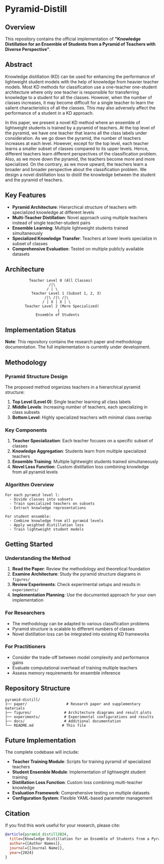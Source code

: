 # Pyramid-Distill

## Overview

This repository contains the official implementation of **"Knowledge Distillation for an Ensemble of Students from a Pyramid of Teachers with Diverse Perspective"**.

## Abstract

Knowledge distillation (KD) can be used for enhancing the performance of lightweight student models with the help of knowledge from heavier teacher models. Most KD methods for classification use a one-teacher one-student architecture where only one teacher is responsible for transferring knowledge to a student for all the classes. However, when the number of classes increases, it may become difficult for a single teacher to learn the salient characteristics of all the classes. This may also adversely affect the performance of a student in a KD approach.

In this paper, we present a novel KD method where an ensemble of lightweight students is trained by a pyramid of teachers. At the top level of the pyramid, we have one teacher that learns all the class labels under consideration. As we go down the pyramid, the number of teachers increases at each level. However, except for the top level, each teacher learns a smaller subset of classes compared to its upper levels. Hence, different teachers learn different perspectives of the classification problem. Also, as we move down the pyramid, the teachers become more and more specialized. On the contrary, as we move upward, the teachers learn a broader and broader perspective about the classification problem. We design a novel distillation loss to distill the knowledge between the student and the pyramid of teachers.

## Key Features

- **Pyramid Architecture**: Hierarchical structure of teachers with specialized knowledge at different levels
- **Multi-Teacher Distillation**: Novel approach using multiple teachers instead of single teacher-student pairs
- **Ensemble Learning**: Multiple lightweight students trained simultaneously
- **Specialized Knowledge Transfer**: Teachers at lower levels specialize in subset of classes
- **Comprehensive Evaluation**: Tested on multiple publicly available datasets

## Architecture

```
           Teacher Level 0 (All Classes)
                    /|\
                   / | \
            Teacher Level 1 (Subset 1, 2, 3)
                  /|\ /|\ /|\
                 / | X | X | \
         Teacher Level 2 (More Specialized)
                        |
              Ensemble of Students
```

## Implementation Status

**Note**: This repository contains the research paper and methodology documentation. The full implementation is currently under development.

## Methodology

### Pyramid Structure Design

The proposed method organizes teachers in a hierarchical pyramid structure:

1. **Top Level (Level 0)**: Single teacher learning all class labels
2. **Middle Levels**: Increasing number of teachers, each specializing in class subsets  
3. **Bottom Level**: Highly specialized teachers with minimal class overlap

### Key Components

1. **Teacher Specialization**: Each teacher focuses on a specific subset of classes
2. **Knowledge Aggregation**: Students learn from multiple specialized teachers
3. **Ensemble Training**: Multiple lightweight students trained simultaneously
4. **Novel Loss Function**: Custom distillation loss combining knowledge from all pyramid levels

### Algorithm Overview

```
For each pyramid level l:
  - Divide classes into subsets
  - Train specialized teachers on subsets
  - Extract knowledge representations

For student ensemble:
  - Combine knowledge from all pyramid levels
  - Apply weighted distillation loss
  - Train lightweight student models
```

## Getting Started

### Understanding the Method

1. **Read the Paper**: Review the methodology and theoretical foundation
2. **Examine Architecture**: Study the pyramid structure diagrams in `figures/`
3. **Review Experiments**: Check experimental setups and results in `experiments/`
4. **Implementation Planning**: Use the documented approach for your own implementation

### For Researchers

- The methodology can be adapted to various classification problems
- Pyramid structure is scalable to different numbers of classes
- Novel distillation loss can be integrated into existing KD frameworks

### For Practitioners  

- Consider the trade-off between model complexity and performance gains
- Evaluate computational overhead of training multiple teachers
- Assess memory requirements for ensemble inference

## Repository Structure

```
pyramid-distill/
├── paper/                  # Research paper and supplementary materials
├── figures/               # Architecture diagrams and result plots  
├── experiments/           # Experimental configurations and results
├── docs/                  # Additional documentation
└── README.md             # This file
```

## Future Implementation

The complete codebase will include:

- **Teacher Training Module**: Scripts for training pyramid of specialized teachers
- **Student Ensemble Module**: Implementation of lightweight student training
- **Distillation Loss Function**: Custom loss combining multi-teacher knowledge
- **Evaluation Framework**: Comprehensive testing on multiple datasets
- **Configuration System**: Flexible YAML-based parameter management

## Citation

If you find this work useful for your research, please cite:

```bibtex
@article{pyramid_distill2024,
  title={Knowledge Distillation for an Ensemble of Students from a Pyramid of Teachers with Diverse Perspective},
  author={[Author Names]},
  journal={[Journal Name]},
  year={2024}
}
```

